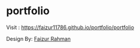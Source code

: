 # portfolio


Visit : https://faizur11786.github.io/portfolio/portfolio

<p>
    Design By:
    <a
        href="https://www.linkedin.com/in/faizur-rahman-ba0010154"
        target="_blank"
        >Faizur Rahman</a
    >
</p>
